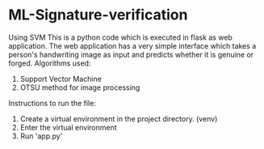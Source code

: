 # ML-Signature-verification
Using SVM
This is a python code which is executed in flask as web application.
The web application has a very simple interface which takes a person's handwriting image as input and predicts whether it is genuine or forged.
Algorithms used:
1. Support Vector Machine
2. OTSU method for image processing

Instructions to run the file:
1. Create a virtual environment in the project directory. (venv)
2. Enter the virtual environment
3. Run 'app.py'
